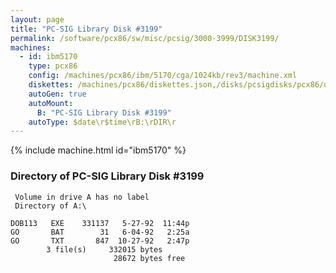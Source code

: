 ```yaml
---
layout: page
title: "PC-SIG Library Disk #3199"
permalink: /software/pcx86/sw/misc/pcsig/3000-3999/DISK3199/
machines:
  - id: ibm5170
    type: pcx86
    config: /machines/pcx86/ibm/5170/cga/1024kb/rev3/machine.xml
    diskettes: /machines/pcx86/diskettes.json,/disks/pcsigdisks/pcx86/diskettes.json
    autoGen: true
    autoMount:
      B: "PC-SIG Library Disk #3199"
    autoType: $date\r$time\rB:\rDIR\r
---
```


{% include machine.html id="ibm5170" %}

### Directory of PC-SIG Library Disk #3199

     Volume in drive A has no label
     Directory of A:\

    DOB113   EXE    331137   5-27-92  11:44p
    GO       BAT        31   6-04-92   2:25a
    GO       TXT       847  10-27-92   2:47p
            3 file(s)     332015 bytes
                           28672 bytes free
